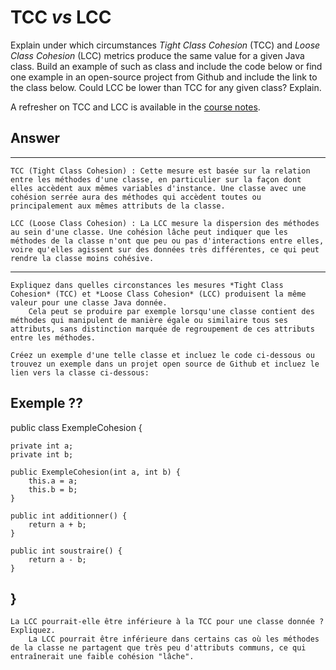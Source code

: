 # TCC *vs* LCC

Explain under which circumstances *Tight Class Cohesion* (TCC) and *Loose Class Cohesion* (LCC) metrics produce the same value for a given Java class. Build an example of such as class and include the code below or find one example in an open-source project from Github and include the link to the class below. Could LCC be lower than TCC for any given class? Explain.

A refresher on TCC and LCC is available in the [course notes](https://oscarlvp.github.io/vandv-classes/#cohesion-graph).

## Answer

---
	TCC (Tight Class Cohesion) : Cette mesure est basée sur la relation entre les méthodes d'une classe, en particulier sur la façon dont elles accèdent aux mêmes variables d'instance. Une classe avec une cohésion serrée aura des méthodes qui accèdent toutes ou principalement aux mêmes attributs de la classe.

	LCC (Loose Class Cohesion) : La LCC mesure la dispersion des méthodes au sein d'une classe. Une cohésion lâche peut indiquer que les méthodes de la classe n'ont que peu ou pas d'interactions entre elles, voire qu'elles agissent sur des données très différentes, ce qui peut rendre la classe moins cohésive.
---
	
	Expliquez dans quelles circonstances les mesures *Tight Class Cohesion* (TCC) et *Loose Class Cohesion* (LCC) produisent la même valeur pour une classe Java donnée.
		Cela peut se produire par exemple lorsqu'une classe contient des méthodes qui manipulent de manière égale ou similaire tous ses attributs, sans distinction marquée de regroupement de ces attributs entre les méthodes.
		
	Créez un exemple d'une telle classe et incluez le code ci-dessous ou trouvez un exemple dans un projet open source de Github et incluez le lien vers la classe ci-dessous: 

Exemple ??
--
public class ExempleCohesion {

    private int a;
    private int b;

    public ExempleCohesion(int a, int b) {
        this.a = a;
        this.b = b;
    }

    public int additionner() {
        return a + b;
    }

    public int soustraire() {
        return a - b;
    }
}
--

	La LCC pourrait-elle être inférieure à la TCC pour une classe donnée ? Expliquez.
		La LCC pourrait être inférieure dans certains cas où les méthodes de la classe ne partagent que très peu d'attributs communs, ce qui entraînerait une faible cohésion "lâche".
			

